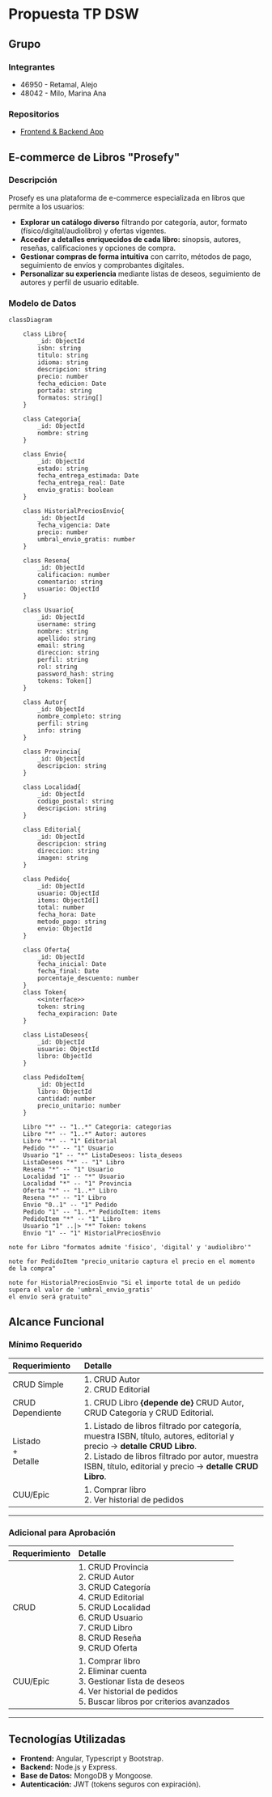 # Propuesta TP DSW

## Grupo

### Integrantes

-   46950 - Retamal, Alejo
-   48042 - Milo, Marina Ana

### Repositorios

-   [Frontend & Backend App](https://github.com/MVRU/Prosefy/tree/main/prototipos)

## E-commerce de Libros "Prosefy"

### Descripción

Prosefy es una plataforma de e-commerce especializada en libros que permite a los usuarios:
- **Explorar un catálogo diverso** filtrando por categoría, autor, formato (físico/digital/audiolibro) y ofertas vigentes.
- **Acceder a detalles enriquecidos de cada libro:** sinopsis, autores, reseñas, calificaciones y opciones de compra.
- **Gestionar compras de forma intuitiva** con carrito, métodos de pago, seguimiento de envíos y comprobantes digitales.
- **Personalizar su experiencia** mediante listas de deseos, seguimiento de autores y perfil de usuario editable.

### Modelo de Datos

```mermaid
classDiagram

    class Libro{
        _id: ObjectId
        isbn: string
        titulo: string
        idioma: string
        descripcion: string
        precio: number
        fecha_edicion: Date
	    portada: string
        formatos: string[]
    }

    class Categoria{
        _id: ObjectId
        nombre: string
    }

    class Envio{
        _id: ObjectId
        estado: string
        fecha_entrega_estimada: Date
        fecha_entrega_real: Date
        envio_gratis: boolean
    }

	class HistorialPreciosEnvio{
        _id: ObjectId
		fecha_vigencia: Date
		precio: number
		umbral_envio_gratis: number
	}

    class Resena{
        _id: ObjectId
        calificacion: number
        comentario: string
        usuario: ObjectId
    }

    class Usuario{
        _id: ObjectId
	    username: string
        nombre: string
        apellido: string	
        email: string
        direccion: string
        perfil: string
        rol: string
        password_hash: string
        tokens: Token[]
    }

    class Autor{
        _id: ObjectId
        nombre_completo: string
        perfil: string
	    info: string
    }

    class Provincia{
        _id: ObjectId
        descripcion: string
    }

    class Localidad{
	    _id: ObjectId
        codigo_postal: string
        descripcion: string
    }

    class Editorial{
        _id: ObjectId
        descripcion: string
        direccion: string
        imagen: string
    }

    class Pedido{
        _id: ObjectId
        usuario: ObjectId
        items: ObjectId[]
        total: number
        fecha_hora: Date
        metodo_pago: string
        envio: ObjectId
    }
    
    class Oferta{
        _id: ObjectId
        fecha_inicial: Date
        fecha_final: Date
        porcentaje_descuento: number
    }
    class Token{
        <<interface>>
        token: string
        fecha_expiracion: Date
    }

    class ListaDeseos{
        _id: ObjectId
        usuario: ObjectId
        libro: ObjectId
    }

    class PedidoItem{
        _id: ObjectId
        libro: ObjectId
        cantidad: number
        precio_unitario: number
    }

    Libro "*" -- "1..*" Categoria: categorias
    Libro "*" -- "1..*" Autor: autores
    Libro "*" -- "1" Editorial
    Pedido "*" -- "1" Usuario
    Usuario "1" -- "*" ListaDeseos: lista_deseos
    ListaDeseos "*" -- "1" Libro
    Resena "*" -- "1" Usuario
    Localidad "1" -- "*" Usuario
    Localidad "*" -- "1" Provincia
    Oferta "*" -- "1..*" Libro
    Resena "*" -- "1" Libro
    Envio "0..1" -- "1" Pedido
    Pedido "1" -- "1..*" PedidoItem: items
    PedidoItem "*" -- "1" Libro
    Usuario "1" ..|> "*" Token: tokens
    Envio "1" -- "1" HistorialPreciosEnvio

note for Libro "formatos admite 'fisico', 'digital' y 'audiolibro'"

note for PedidoItem "precio_unitario captura el precio en el momento de la compra"

note for HistorialPreciosEnvio "Si el importe total de un pedido
supera el valor de 'umbral_envio_gratis'
el envío será gratuito"

```

## Alcance Funcional

### Mínimo Requerido

| Requerimiento           | Detalle                                                                                                                                                                                                                                  |
| :---------------------- | :--------------------------------------------------------------------------------------------------------------------------------------------------------------------------------------------------------------------------------------- |
| CRUD Simple             | 1. CRUD Autor<br>2. CRUD Editorial                                                                                                                                                                                                       |
| CRUD Dependiente        | 1. CRUD Libro **{depende de}** CRUD Autor, CRUD Categoría y CRUD Editorial.                                                                                                                                                              |
| Listado<br>+<br>Detalle | 1. Listado de libros filtrado por categoría, muestra ISBN, título, autores, editorial y precio → **detalle CRUD Libro**.<br> 2. Listado de libros filtrado por autor, muestra ISBN, título, editorial y precio → **detalle CRUD Libro**. |
| CUU/Epic                | 1. Comprar libro<br>2. Ver historial de pedidos                                                                                                                                                                                          |

---

### Adicional para Aprobación

| Requerimiento | Detalle                                                                                                                                                                       |
| :------------ | :---------------------------------------------------------------------------------------------------------------------------------------------------------------------------- |
| CRUD          | 1. CRUD Provincia<br>2. CRUD Autor<br>3. CRUD Categoría<br>4. CRUD Editorial<br>5. CRUD Localidad<br>6. CRUD Usuario<br>7. CRUD Libro<br>8. CRUD Reseña<br>9. CRUD Oferta<br> |
| CUU/Epic      | 1. Comprar libro<br>2. Eliminar cuenta<br>3. Gestionar lista de deseos<br>4. Ver historial de pedidos<br>5. Buscar libros por criterios avanzados<br>                         |

---

## Tecnologías Utilizadas
- **Frontend:** Angular, Typescript y Bootstrap.
- **Backend:** Node.js y Express.
- **Base de Datos:** MongoDB y Mongoose.
- **Autenticación:** JWT (tokens seguros con expiración).